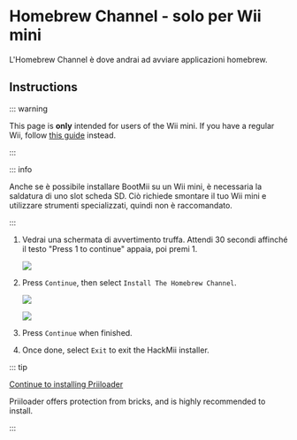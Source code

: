 # Homebrew Channel - solo per Wii mini

L'Homebrew Channel è dove andrai ad avviare applicazioni homebrew.

## Instructions

::: warning

This page is **only** intended for users of the Wii mini. If you have a regular Wii, follow [this guide](hbc) instead.

:::

::: info

Anche se è possibile installare BootMii su un Wii mini, è necessaria la saldatura di uno slot scheda SD. Ciò richiede smontare il tuo Wii mini e utilizzare strumenti specializzati, quindi non è raccomandato.

:::

1. Vedrai una schermata di avvertimento truffa. Attendi 30 secondi affinché il testo "Press 1 to continue" appaia, poi premi 1.

    ![](/images/hackmii/scam.png)

2. Press `Continue`, then select `Install The Homebrew Channel`.

    ![](/images/hackmii/hbc_install.png)

    ![](/images/hackmii/hbc_install_ok.png)

3. Press `Continue` when finished.

4. Once done, select `Exit` to exit the HackMii installer.

::: tip

[Continue to installing Priiloader](priiloader)

Priiloader offers protection from bricks, and is highly recommended to install.

:::